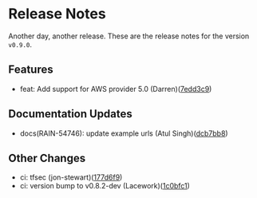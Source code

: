 # Release Notes
Another day, another release. These are the release notes for the version `v0.9.0`.

## Features
* feat: Add support for AWS provider 5.0 (Darren)([7edd3c9](https://github.com/lacework/terraform-aws-ssm-agent/commit/7edd3c985eb5bdd1d238db1c341ca8ad8e9ad752))
## Documentation Updates
* docs(RAIN-54746): update example urls (Atul Singh)([dcb7bb8](https://github.com/lacework/terraform-aws-ssm-agent/commit/dcb7bb80bdcdc36170cb3067c2d446a187a6a67e))
## Other Changes
* ci: tfsec (jon-stewart)([177d6f9](https://github.com/lacework/terraform-aws-ssm-agent/commit/177d6f92aada541eba1ffb30e33374e8d570a662))
* ci: version bump to v0.8.2-dev (Lacework)([1c0bfc1](https://github.com/lacework/terraform-aws-ssm-agent/commit/1c0bfc14d1daf1f2c4c7d19d59ac004c9b2d9a19))
